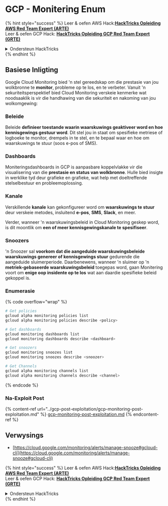 # GCP - Monitering Enum

{% hint style="success" %}
Leer & oefen AWS Hack:<img src="/.gitbook/assets/image.png" alt="" data-size="line">[**HackTricks Opleiding AWS Red Team Expert (ARTE)**](https://training.hacktricks.xyz/courses/arte)<img src="/.gitbook/assets/image.png" alt="" data-size="line">\
Leer & oefen GCP Hack: <img src="/.gitbook/assets/image (2).png" alt="" data-size="line">[**HackTricks Opleiding GCP Red Team Expert (GRTE)**<img src="/.gitbook/assets/image (2).png" alt="" data-size="line">](https://training.hacktricks.xyz/courses/grte)

<details>

<summary>Ondersteun HackTricks</summary>

* Controleer die [**inskrywingsplanne**](https://github.com/sponsors/carlospolop)!
* **Sluit aan by die** 💬 [**Discord-groep**](https://discord.gg/hRep4RUj7f) of die [**telegram-groep**](https://t.me/peass) of **volg** ons op **Twitter** 🐦 [**@hacktricks\_live**](https://twitter.com/hacktricks\_live)**.**
* **Deel hacktruuks deur PR's in te dien by die** [**HackTricks**](https://github.com/carlospolop/hacktricks) en [**HackTricks Cloud**](https://github.com/carlospolop/hacktricks-cloud) github-opslag.

</details>
{% endhint %}

## Basiese Inligting

Google Cloud Monitoring bied 'n stel gereedskap om die prestasie van jou wolkbronne te **monitor**, probleme op te los, en te verbeter. Vanuit 'n sekuriteitsperspektief bied Cloud Monitoring verskeie kenmerke wat noodsaaklik is vir die handhawing van die sekuriteit en nakoming van jou wolkomgewing:

### Beleide

Beleide **definieer toestande waarin waarskuwings geaktiveer word en hoe kennisgewings gestuur word**. Dit stel jou in staat om spesifieke metriese of logboeke te monitor, drempels in te stel, en te bepaal waar en hoe om waarskuwings te stuur (soos e-pos of SMS).

### Dashboards

Moniteringsdashboards in GCP is aanpasbare koppelvlakke vir die visualisering van die **prestasie en status van wolkbronne**. Hulle bied insigte in werklike tyd deur grafieke en grafieke, wat help met doeltreffende stelselbestuur en probleemoplossing.

### Kanale

Verskillende **kanale** kan gekonfigureer word om **waarskuwings te stuur** deur verskeie metodes, insluitend **e-pos**, **SMS**, **Slack**, en meer.

Verder, wanneer 'n waarskuwingsbeleid in Cloud Monitoring geskep word, is dit moontlik om **een of meer kennisgewingskanale te spesifiseer**.

### Snoozers

'n Snoozer sal **voorkom dat die aangeduide waarskuwingsbeleide waarskuwings genereer of kennisgewings stuur** gedurende die aangeduide sluimerperiode. Daarbenewens, wanneer 'n sluimer op 'n **metriek-gebaseerde waarskuwingsbeleid** toegepas word, gaan Monitering voort om **enige oop insidente op te los** wat aan daardie spesifieke beleid gekoppel is.

### Enumerasie

{% code overflow="wrap" %}
```bash
# Get policies
gcloud alpha monitoring policies list
gcloud alpha monitoring policies describe <policy>

# Get dashboards
gcloud monitoring dashboards list
gcloud monitoring dashboards describe <dashboard>

# Get snoozers
gcloud monitoring snoozes list
gcloud monitoring snoozes describe <snoozer>

# Get Channels
gcloud alpha monitoring channels list
gcloud alpha monitoring channels describe <channel>
```
{% endcode %}

### Na-Exploit Post

{% content-ref url="../gcp-post-exploitation/gcp-monitoring-post-exploitation.md" %}
[gcp-monitoring-post-exploitation.md](../gcp-post-exploitation/gcp-monitoring-post-exploitation.md)
{% endcontent-ref %}

## Verwysings

* [https://cloud.google.com/monitoring/alerts/manage-snooze#gcloud-cli](https://cloud.google.com/monitoring/alerts/manage-snooze#gcloud-cli)

{% hint style="success" %}
Leer & oefen AWS Hack:<img src="/.gitbook/assets/image.png" alt="" data-size="line">[**HackTricks Opleiding AWS Red Team Expert (ARTE)**](https://training.hacktricks.xyz/courses/arte)<img src="/.gitbook/assets/image.png" alt="" data-size="line">\
Leer & oefen GCP Hack: <img src="/.gitbook/assets/image (2).png" alt="" data-size="line">[**HackTricks Opleiding GCP Red Team Expert (GRTE)**<img src="/.gitbook/assets/image (2).png" alt="" data-size="line">](https://training.hacktricks.xyz/courses/grte)

<details>

<summary>Ondersteun HackTricks</summary>

* Kontroleer die [**inskrywingsplanne**](https://github.com/sponsors/carlospolop)!
* **Sluit aan by die** 💬 [**Discord-groep**](https://discord.gg/hRep4RUj7f) of die [**telegram-groep**](https://t.me/peass) of **volg** ons op **Twitter** 🐦 [**@hacktricks\_live**](https://twitter.com/hacktricks\_live)**.**
* **Deel hacktruuks deur PR's in te dien by die** [**HackTricks**](https://github.com/carlospolop/hacktricks) en [**HackTricks Cloud**](https://github.com/carlospolop/hacktricks-cloud) github-opslag.

</details>
{% endhint %}
